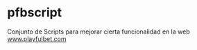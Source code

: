 pfbscript
=========

Conjunto de Scripts para mejorar cierta funcionalidad en la web www.playfulbet.com
